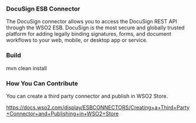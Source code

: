 ### DocuSign ESB Connector

The DocuSign connector allows you to access the DocuSign REST  API  through the WSO2 ESB. DocuSign is the most secure
and globally trusted platform for adding legally binding signatures, forms, and document workflows to your web, mobile,
or desktop app or service.

### Build

mvn clean install

### How You Can Contribute
You can create a third party connector and publish in WSO2 Store.

https://docs.wso2.com/display/ESBCONNECTORS/Creating+a+Third+Party+Connector+and+Publishing+in+WSO2+Store
